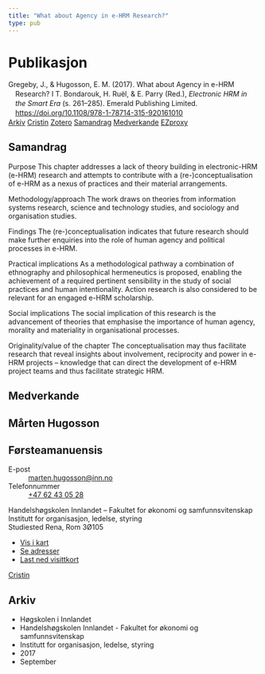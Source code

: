 ```yaml
---
title: "What about Agency in e-HRM Research?"
type: pub
---
```

<h1>Publikasjon</h1>
<article id="csl-bib-container-68TGRFSV" class="csl-bib-container">
  <div class="csl-bib-body" style="line-height: 1.35; padding-left: 1em; text-indent:-1em;">
  <div class="csl-entry">Gregeby, J., &amp; Hugosson, E. M. (2017). What about Agency in e-HRM Research? I T. Bondarouk, H. Ru&#xEB;l, &amp; E. Parry (Red.), <i>Electronic HRM in the Smart Era</i> (s. 261&#x2013;285). Emerald Publishing Limited. <a href="https://doi.org/10.1108/978-1-78714-315-920161010">https://doi.org/10.1108/978-1-78714-315-920161010</a></div>
</div>
  <div class="csl-bib-buttons">
    <a href="#taxonomy-article-68TGRFSV" class="csl-bib-button">Arkiv</a>
    <a href="https://app.cristin.no/results/show.jsf?id=1491249" alt="Cristin URL" class="csl-bib-button">Cristin</a>
    <a href="http://zotero.org/groups/5022929/items/68TGRFSV" alt="Zotero URL" class="csl-bib-button">Zotero</a>
    <a href="#abstract-article-68TGRFSV" class="csl-bib-button">Samandrag</a>
    <a href="#contributors-article-68TGRFSV" class="csl-bib-button">Medverkande</a>
    <a href="http://ezproxy.inn.no/login?url=https://doi.org/10.1108/978-1-78714-315-920161010" class="csl-bib-button">EZproxy</a>
  </div>
  <div id="csl-bib-meta-container-68TGRFSV"></div>
</article>
<div id="csl-bib-meta-68TGRFSV" class="csl-bib-meta">
  <article id="abstract-article-68TGRFSV" class="abstract-article">
    <h1>Samandrag</h1>
    Purpose 
This chapter addresses a lack of theory building in electronic-HRM (e-HRM) research and attempts to contribute with a (re-)conceptualisation of e-HRM as a nexus of practices and their material arrangements. 
 
Methodology/approach 
The work draws on theories from information systems research, science and technology studies, and sociology and organisation studies. 
 
Findings 
The (re-)conceptualisation indicates that future research should make further enquiries into the role of human agency and political processes in e-HRM. 
 
Practical implications 
As a methodological pathway a combination of ethnography and philosophical hermeneutics is proposed, enabling the achievement of a required pertinent sensibility in the study of social practices and human intentionality. Action research is also considered to be relevant for an engaged e-HRM scholarship. 
 
Social implications 
The social implication of this research is the advancement of theories that emphasise the importance of human agency, morality and materiality in organisational processes. 
 
Originality/value of the chapter 
The conceptualisation may thus facilitate research that reveal insights about involvement, reciprocity and power in e-HRM projects – knowledge that can direct the development of e-HRM project teams and thus facilitate strategic HRM.
  </article>
  <article id="contributors-article-68TGRFSV" class="contributors-article">
    <h1>Medverkande</h1>
    <div class="personas">
<div class="vrtx-hinn-person-card">
<div class="photo">
<i class="lar la-user-circle missing-person"></i>
</div>
<div class="info">
<hgroup><h1>Mårten Hugosson</h1>
<h2>Førsteamanuensis</h2>
</hgroup><dl>
<dt>E-post</dt>
<dd>
<a href="mailto:marten.hugosson@inn.no">marten.hugosson@inn.no</a>
</dd>
<dt>Telefonnummer</dt>
<dd><a href="tel:+4762430528">
+47 62 43 05 28
</a></dd>
</dl>
<p>
Handelshøgskolen Innlandet – Fakultet for økonomi og samfunnsvitenskap<br>
Institutt for organisasjon, ledelse, styring<br>
Studiested Rena,
Rom 3Ø105
</p>
<ul class="vrtx-hinn-links">
<li><a href="https://www.google.com/maps?q=61.13620,11.37454">Vis i kart</a></li>
<li><a href="https://www.inn.no/finn-en-ansatt/marten-hugosson.html#vrtx-hinn-addresses">Se adresser</a></li>
<li><a href="https://www.inn.no/finn-en-ansatt/marten-hugosson.html?vrtx=vcf">Last ned visittkort</a></li>
</ul>
</div>
</div>
<a href="https://app.cristin.no/persons/show.jsf?id=879091" alt="Cristin URL" class="personas-cristin">Cristin</a>
</div>
  </article>
  <article id="taxonomy-article-68TGRFSV" class="taxonomy-article">
    <h1>Arkiv</h1>
    <ul>
      <li>Høgskolen i Innlandet</li>
      <li>Handelshøgskolen Innlandet - Fakultet for økonomi og samfunnsvitenskap</li>
      <li>Institutt for organisasjon, ledelse, styring</li>
      <li>2017</li>
      <li>September</li>
    </ul>
  </article>
</div>
